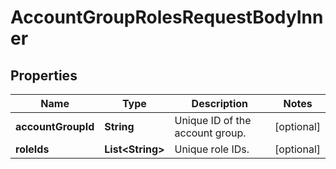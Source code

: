 

# AccountGroupRolesRequestBodyInner


## Properties

| Name | Type | Description | Notes |
|------------ | ------------- | ------------- | -------------|
|**accountGroupId** | **String** | Unique ID of the account group. |  [optional] |
|**roleIds** | **List&lt;String&gt;** | Unique role IDs. |  [optional] |




